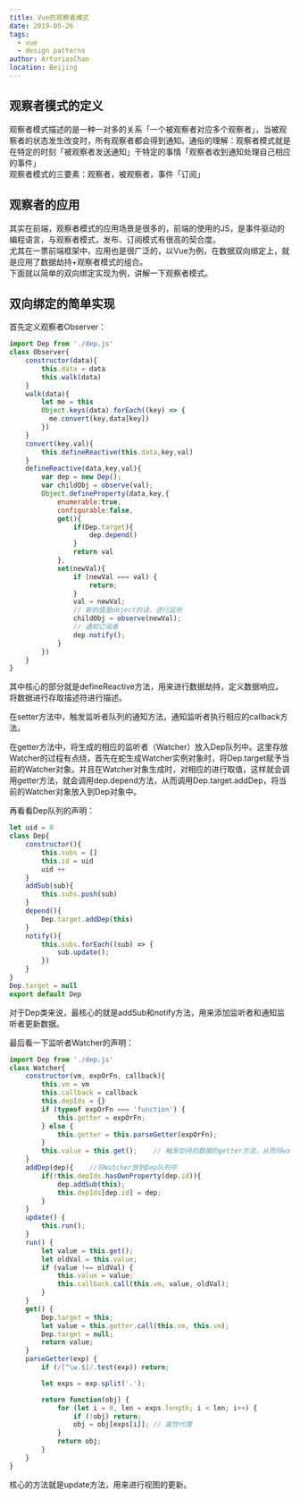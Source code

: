 ```yaml
---
title: Vue的观察者模式
date: 2019-05-26
tags:
  - vue
  - design patterns
author: ArtoriasChan
location: Beijing  
---
```


## 观察者模式的定义
观察者模式描述的是一种一对多的关系「一个被观察者对应多个观察者」，当被观察者的状态发生改变时，所有观察者都会得到通知。通俗的理解：观察者模式就是在特定的时刻「被观察者发送通知」干特定的事情「观察者收到通知处理自己相应的事件」<br />观察者模式的三要素：观察者，被观察者，事件「订阅」

## 观察者的应用
其实在前端，观察者模式的应用场景是很多的，前端的使用的JS，是事件驱动的编程语言，与观察者模式，发布、订阅模式有很高的契合度。<br />尤其在一票前端框架中，应用也是很广泛的，以Vue为例，在数据双向绑定上，就是应用了数据劫持+观察者模式的组合。<br />下面就以简单的双向绑定实现为例，讲解一下观察者模式。

## 双向绑定的简单实现
首先定义观察者Observer：
```javascript
import Dep from './dep.js'
class Observer{
    constructor(data){
        this.data = data
        this.walk(data)
    }
    walk(data){
        let me = this
        Object.keys(data).forEach((key) => {
          me.convert(key,data[key])
        })
    }
    convert(key,val){
        this.defineReactive(this.data,key,val)
    }
    defineReactive(data,key,val){
        var dep = new Dep();
        var childObj = observe(val);
        Object.defineProperty(data,key,{
            enumerable:true,
            configurable:false,
            get(){
                if(Dep.target){
                    dep.depend()
                }
                return val
            },
            set(newVal){
                if (newVal === val) {
                    return;
                }
                val = newVal;
                // 新的值是object的话，进行监听
                childObj = observe(newVal);
                // 通知订阅者
                dep.notify();
            }
        })
    }
}
```
其中核心的部分就是defineReactive方法，用来进行数据劫持，定义数据响应。将数据进行存取描述符进行描述。

在setter方法中，触发监听者队列的通知方法，通知监听者执行相应的callback方法。

在getter方法中，将生成的相应的监听者（Watcher）放入Dep队列中。这里存放Watcher的过程有点绕，首先在蛇生成Watcher实例对象时，将Dep.target赋予当前的Watcher对象。并且在Watcher对象生成时，对相应的进行取值，这样就会调用getter方法，就会调用dep.depend方法，从而调用Dep.target.addDep，将当前的Watcher对象放入到Dep对象中。

再看看Dep队列的声明：

```javascript
let uid = 0
class Dep{
    constructor(){
        this.subs = []
        this.id = uid
        uid ++ 
    }
    addSub(sub){
        this.subs.push(sub)
    }
    depend(){
        Dep.target.addDep(this)
    }
    notify(){
        this.subs.forEach((sub) => {
            sub.update();
        })
    }
}
Dep.target = null
export default Dep
```
对于Dep类来说，最核心的就是addSub和notify方法，用来添加监听者和通知监听者更新数据。

最后看一下监听者Watcher的声明：

```javascript
import Dep from './dep.js'
class Watcher{
    constructor(vm, expOrFn, callback){
        this.vm = vm
        this.callback = callback
        this.depIds = {}
        if (typeof expOrFn === 'function') {
            this.getter = expOrFn;
        } else {
            this.getter = this.parseGetter(expOrFn);
        }
        this.value = this.get();    // 触发劫持的数据的getter方法，从而将watcher放到Dep队列中
    }
    addDep(dep){    //将Watcher放到Dep队列中
        if(!this.depIds.hasOwnProperty(dep.id)){
            dep.addSub(this);
            this.depIds[dep.id] = dep;
        }
    }
    update() {
        this.run();
    }
    run() {
        let value = this.get();
        let oldVal = this.value;
        if (value !== oldVal) {
            this.value = value;
            this.callback.call(this.vm, value, oldVal);
        }
    }
    get() {
        Dep.target = this;
        let value = this.getter.call(this.vm, this.vm);
        Dep.target = null;
        return value;
    }
    parseGetter(exp) {
        if (/[^\w.$]/.test(exp)) return; 

        let exps = exp.split('.');

        return function(obj) {
            for (let i = 0, len = exps.length; i < len; i++) {
                if (!obj) return;
                obj = obj[exps[i]]; // 属性代理
            }
            return obj;
        }
    }
}
```

核心的方法就是update方法，用来进行视图的更新。
